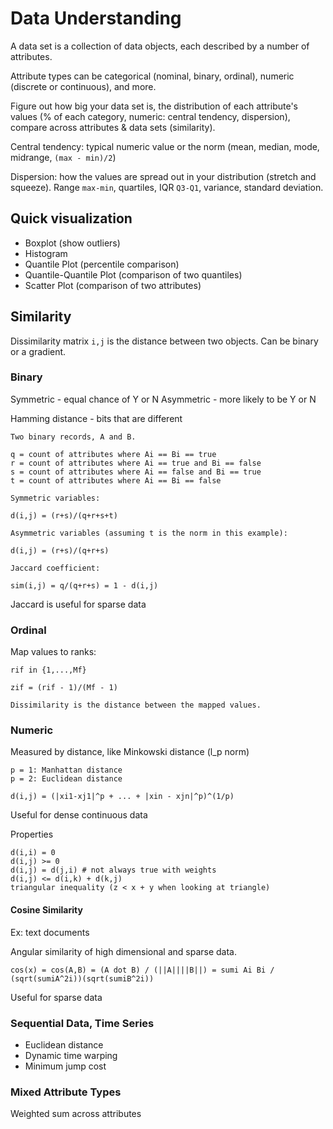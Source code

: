 # Data Understanding

A data set is a collection of data objects, each described by a number of
attributes.

Attribute types can be categorical (nominal, binary, ordinal), numeric (discrete
or continuous), and more.

Figure out how big your data set is, the distribution of each attribute's values
(% of each category, numeric: central tendency, dispersion), compare across
attributes & data sets (similarity).

Central tendency: typical numeric value or the norm (mean, median, mode,
midrange, `(max - min)/2`)

Dispersion: how the values are spread out in your distribution (stretch and
squeeze). Range `max-min`, quartiles, IQR `Q3-Q1`, variance, standard deviation.

## Quick visualization

- Boxplot (show outliers)
- Histogram
- Quantile Plot (percentile comparison)
- Quantile-Quantile Plot (comparison of two quantiles)
- Scatter Plot (comparison of two attributes)

## Similarity

Dissimilarity matrix `i,j` is the distance between two objects. Can be binary or
a gradient.

### Binary

Symmetric - equal chance of Y or N
Asymmetric - more likely to be Y or N

Hamming distance - bits that are different

```
Two binary records, A and B.

q = count of attributes where Ai == Bi == true
r = count of attributes where Ai == true and Bi == false
s = count of attributes where Ai == false and Bi == true
t = count of attributes where Ai == Bi == false

Symmetric variables:

d(i,j) = (r+s)/(q+r+s+t)

Asymmetric variables (assuming t is the norm in this example):

d(i,j) = (r+s)/(q+r+s)

Jaccard coefficient:

sim(i,j) = q/(q+r+s) = 1 - d(i,j)
```

Jaccard is useful for sparse data

### Ordinal

Map values to ranks:

```
rif in {1,...,Mf}

zif = (rif - 1)/(Mf - 1)

Dissimilarity is the distance between the mapped values.
```

### Numeric

Measured by distance, like Minkowski distance (l_p norm)

```
p = 1: Manhattan distance
p = 2: Euclidean distance

d(i,j) = (|xi1-xj1|^p + ... + |xin - xjn|^p)^(1/p)
```

Useful for dense continuous data

Properties

```
d(i,i) = 0
d(i,j) >= 0
d(i,j) = d(j,i) # not always true with weights
d(i,j) <= d(i,k) + d(k,j)
triangular inequality (z < x + y when looking at triangle)
```

#### Cosine Similarity

Ex: text documents

Angular similarity of high dimensional and sparse data.

```
cos(x) = cos(A,B) = (A dot B) / (||A||||B||) = sumi Ai Bi / (sqrt(sumiA^2i))(sqrt(sumiB^2i))
```

Useful for sparse data

### Sequential Data, Time Series

- Euclidean distance
- Dynamic time warping
- Minimum jump cost

### Mixed Attribute Types

Weighted sum across attributes
